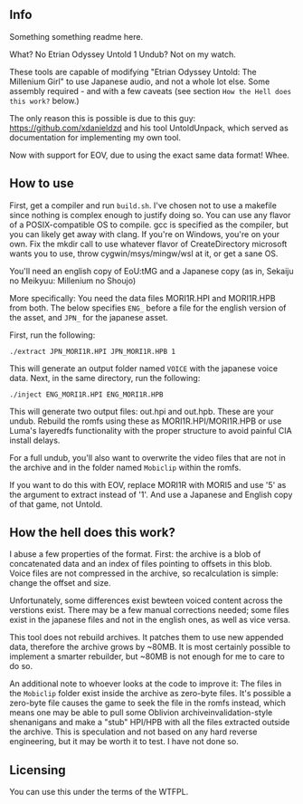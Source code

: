 Info
----------

Something something readme here.

What? No Etrian Odyssey Untold 1 Undub? Not on my watch.

These tools are capable of modifying "Etrian Odyssey Untold: The Millenium Girl" to use Japanese audio, and not a whole lot else. Some assembly required - and with a few caveats (see section `How the Hell does this work?` below.)

The only reason this is possible is due to this guy: https://github.com/xdanieldzd and his tool UntoldUnpack, which served as documentation for implementing my own tool.

Now with support for EOV, due to using the exact same data format! Whee.

How to use
----------

First, get a compiler and run `build.sh`. I've chosen not to use a makefile since nothing is complex enough to justify doing so. You can use any flavor of a POSIX-compatible OS to compile. gcc is specified as the compiler, but you can likely get away with clang. If you're on Windows, you're on your own. Fix the mkdir call to use whatever flavor of CreateDirectory microsoft wants you to use, throw cygwin/msys/mingw/wsl at it, or get a sane OS.

You'll need an english copy of EoU:tMG and a Japanese copy (as in, Sekaiju no Meikyuu: Millenium no Shoujo)

More specifically: You need the data files MORI1R.HPI and MORI1R.HPB from both. The below specifies `ENG_` before a file for the english version of the asset, and `JPN_` for the japanese asset.

First, run the following:

```
./extract JPN_MORI1R.HPI JPN_MORI1R.HPB 1
```

This will generate an output folder named `VOICE` with the japanese voice data. Next, in the same directory, run the following:

```
./inject ENG_MORI1R.HPI ENG_MORI1R.HPB
```

This will generate two output files: out.hpi and out.hpb. These are your undub. Rebuild the romfs using these as MORI1R.HPI/MORI1R.HPB or use Luma's layeredfs functionality with the proper structure to avoid painful CIA install delays.

For a full undub, you'll also want to overwrite the video files that are not in the archive and in the folder named `Mobiclip` within the romfs.

If you want to do this with EOV, replace MORI1R with MORI5 and use '5' as the argument to extract instead of '1'. And use a 
Japanese and English copy of that game, not Untold.

How the hell does this work?
----------------------------

I abuse a few properties of the format. First: the archive is a blob of concatenated data and an index of files pointing to offsets in this blob. Voice files are not compressed in the archive, so recalculation is simple: change the offset and size.

Unfortunately, some differences exist bewteen voiced content across the verstions exist. There may be a few manual corrections needed; some files exist in the japanese files and not in the english ones, as well as vice versa.

This tool does not rebuild archives. It patches them to use new appended data, therefore the archive grows by ~80MB. It is most certainly possible to implement a smarter rebuilder, but ~80MB is not enough for me to care to do so.

An additional note to whoever looks at the code to improve it: The files in the `Mobiclip` folder exist inside the archive as zero-byte files. It's possible a zero-byte file causes the game to seek the file in the romfs instead, which means one may be able to pull some Oblivion archiveinvalidation-style shenanigans and make a "stub" HPI/HPB with all the files extracted outside the archive. This is speculation and not based on any hard reverse engineering, but it may be worth it to test. I have not done so.

Licensing
----------

You can use this under the terms of the WTFPL.
